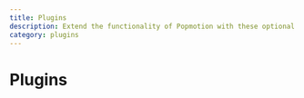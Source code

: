 ```yaml
---
title: Plugins
description: Extend the functionality of Popmotion with these optional plugins
category: plugins
---
```


# Plugins
